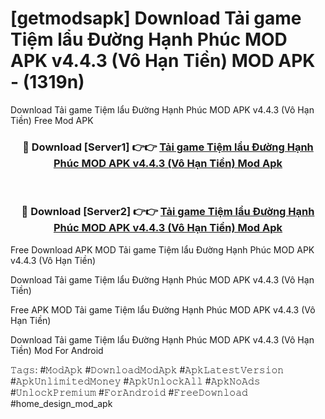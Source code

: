 # [getmodsapk] Download Tải game Tiệm lẩu Đường Hạnh Phúc MOD APK v4.4.3 (Vô Hạn Tiền) MOD APK - (1319n)
Download Tải game Tiệm lẩu Đường Hạnh Phúc MOD APK v4.4.3 (Vô Hạn Tiền) Free Mod APK

<div align="center">
<h3>🔴 Download [Server1] 👉👉 <a href="https://apk-comot.site?title=Tải_game_Tiệm_lẩu_Đường_Hạnh_Phúc_MOD_APK_v4.4.3_(Vô_Hạn_Tiền)">Tải game Tiệm lẩu Đường Hạnh Phúc MOD APK v4.4.3 (Vô Hạn Tiền) Mod Apk</a></h3><br>

<h3>🔴 Download [Server2] 👉👉 <a href="https://apk-comot.site?title=Tải_game_Tiệm_lẩu_Đường_Hạnh_Phúc_MOD_APK_v4.4.3_(Vô_Hạn_Tiền)">Tải game Tiệm lẩu Đường Hạnh Phúc MOD APK v4.4.3 (Vô Hạn Tiền) Mod Apk</a></h3>
</div>


Free Download APK MOD Tải game Tiệm lẩu Đường Hạnh Phúc MOD APK v4.4.3 (Vô Hạn Tiền)

Download Tải game Tiệm lẩu Đường Hạnh Phúc MOD APK v4.4.3 (Vô Hạn Tiền) 

Free APK MOD Tải game Tiệm lẩu Đường Hạnh Phúc MOD APK v4.4.3 (Vô Hạn Tiền) 

Download Tải game Tiệm lẩu Đường Hạnh Phúc MOD APK v4.4.3 (Vô Hạn Tiền) Mod For Android

𝚃𝚊𝚐𝚜: #𝙼𝚘𝚍𝙰𝚙𝚔 #𝙳𝚘𝚠𝚗𝚕𝚘𝚊𝚍𝙼𝚘𝚍𝙰𝚙𝚔 #𝙰𝚙𝚔𝙻𝚊𝚝𝚎𝚜𝚝𝚅𝚎𝚛𝚜𝚒𝚘𝚗 #𝙰𝚙𝚔𝚄𝚗𝚕𝚒𝚖𝚒𝚝𝚎𝚍𝙼𝚘𝚗𝚎𝚢 #𝙰𝚙𝚔𝚄𝚗𝚕𝚘𝚌𝚔𝙰𝚕𝚕 #𝙰𝚙𝚔𝙽𝚘𝙰𝚍𝚜 #𝚄𝚗𝚕𝚘𝚌𝚔𝙿𝚛𝚎𝚖𝚒𝚞𝚖 #𝙵𝚘𝚛𝙰𝚗𝚍𝚛𝚘𝚒𝚍 #𝙵𝚛𝚎𝚎𝙳𝚘𝚠𝚗𝚕𝚘𝚊𝚍 #home_design_mod_apk